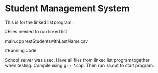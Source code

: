 # Student Management System


This is for the linked list program.

#Files needed to run linked list

main.cpp
testStudentswithLastName.csv


#Running Code

School server was used. Have all files from linked list program together when testing.
Compile using g++ *.cpp.
Then run ./a.out to start program.
